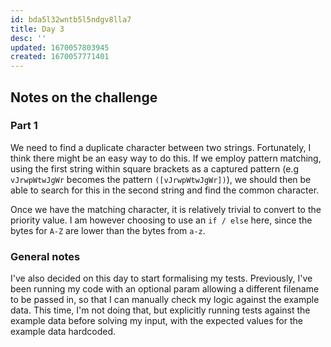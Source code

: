```yaml
---
id: bda5l32wntb5l5ndgv8lla7
title: Day 3
desc: ''
updated: 1670057803945
created: 1670057771401
---
```

## Notes on the challenge
### Part 1
We need to find a duplicate character between two strings.
Fortunately, I think there might be an easy way to do this.
If we employ pattern matching, using the first string within square brackets as a captured pattern (e.g `vJrwpWtwJgWr` becomes the pattern `([vJrwpWtwJgWr])`), we should then be able to search for this in the second string and find the common character.

Once we have the matching character, it is relatively trivial to convert to the priority value.
I am however choosing to use an `if / else` here, since the bytes for `A-Z` are lower than the bytes from `a-z`.

### General notes
I've also decided on this day to start formalising my tests.
Previously, I've been running my code with an optional param allowing a different filename to be passed in, so that I can manually check my logic against the example data. This time, I'm not doing that, but explicitly running tests against the example data before solving my input, with the expected values for the example data hardcoded.
